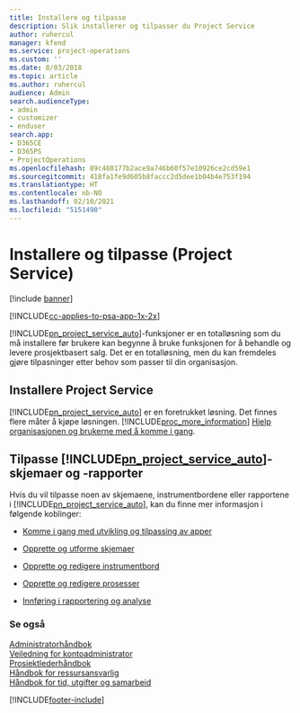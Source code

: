 ```yaml
---
title: Installere og tilpasse
description: Slik installerer og tilpasser du Project Service
author: ruhercul
manager: kfend
ms.service: project-operations
ms.custom: ''
ms.date: 8/03/2018
ms.topic: article
ms.author: ruhercul
audience: Admin
search.audienceType:
- admin
- customizer
- enduser
search.app:
- D365CE
- D365PS
- ProjectOperations
ms.openlocfilehash: 89c480177b2ace9a746b60f57e10926ce2cd59e1
ms.sourcegitcommit: 418fa1fe9d605b8faccc2d5dee1b04b4e753f194
ms.translationtype: HT
ms.contentlocale: nb-NO
ms.lasthandoff: 02/10/2021
ms.locfileid: "5151490"
---
```

# <a name="install-and-customize-project-service"></a>Installere og tilpasse (Project Service)

[!include [banner](../includes/psa-now-project-operations.md)]

[!INCLUDE[cc-applies-to-psa-app-1x-2x](../includes/cc-applies-to-psa-app-1x-2x.md)]

[!INCLUDE[pn_project_service_auto](../includes/pn-project-service-auto.md)]-funksjoner er en totalløsning som du må installere før brukere kan begynne å bruke funksjonen for å behandle og levere prosjektbasert salg. Det er en totalløsning, men du kan fremdeles gjøre tilpasninger etter behov som passer til din organisasjon.  
<!-- TODO: I expect to find the information on how to get and install this here. Please find that and add it here. Same for Project Service.--> 
  
## <a name="install-project-service"></a>Installere Project Service  
 [!INCLUDE[pn_project_service_auto](../includes/pn-project-service-auto.md)] er en foretrukket løsning. Det finnes flere måter å kjøpe løsningen. [!INCLUDE[proc_more_information](../includes/proc-more-information.md)] [Hjelp organisasjonen og brukerne med å komme i gang](https://docs.microsoft.com/dynamics365/customerengagement/on-premises/admin/onboard-your-organization-and-users-to-dynamics-365-online).  
  
## <a name="customize-pn_project_service_auto-forms-and-reports"></a>Tilpasse [!INCLUDE[pn_project_service_auto](../includes/pn-project-service-auto.md)]-skjemaer og -rapporter  
 Hvis du vil tilpasse noen av skjemaene, instrumentbordene eller rapportene i [!INCLUDE[pn_project_service_auto](../includes/pn-project-service-auto.md)], kan du finne mer informasjon i følgende koblinger:  
  
- [Komme i gang med utvikling og tilpassing av apper](https://docs.microsoft.com/dynamics365/customerengagement/on-premises/customize/getting-started-customization)  
  
- [Opprette og utforme skjemaer](https://docs.microsoft.com/dynamics365/customerengagement/on-premises/customize/create-design-forms)  
  
- [Opprette og redigere instrumentbord](https://docs.microsoft.com/dynamics365/customerengagement/on-premises/customize/create-edit-dashboards)  
  
- [Opprette og redigere prosesser](https://docs.microsoft.com/dynamics365/customerengagement/on-premises/customize/guide-staff-through-common-tasks-processes)  
  
- [Innføring i rapportering og analyse](https://docs.microsoft.com/dynamics365/customerengagement/on-premises/analytics/reporting-analytics-with-dynamics-365)  
  
### <a name="see-also"></a>Se også  
 [Administratorhåndbok](../psa/admin-guide.md)   
 [Veiledning for kontoadministrator](../psa/account-manager-guide.md)   
 [Prosjektlederhåndbok](../psa/project-manager-guide.md)   
 [Håndbok for ressursansvarlig](../psa/resource-manager-guide.md)   
 [Håndbok for tid, utgifter og samarbeid](../psa/time-expense-collaboration-guide.md)


[!INCLUDE[footer-include](../includes/footer-banner.md)]
